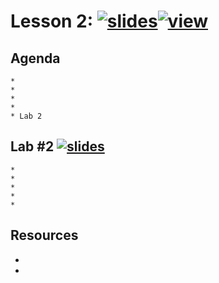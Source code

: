 # Lesson 2:  [![slides](../_images/slides-clean.png)](slides/june-DSO-bootcamp-week-eight-lesson-two.pdf)[![view](../_images/view-clean.png)](https://speakerdeck.com/devsecops/devsecops-bootcamp-week-8-lesson-2)

## Agenda

```
*
*
* 
* 
* Lab 2
```

## Lab #2 [![slides](../_images/lab-clean.png)](labs/LAB-2.md)

```
* 
* 
* 
* 
* 
```

## Resources
* 
*
